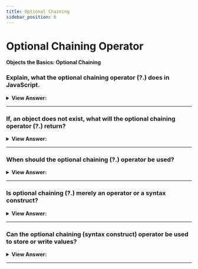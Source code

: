 ```yaml
---
title: Optional Chaining
sidebar_position: 6
---
```


# Optional Chaining Operator

**Objects the Basics: Optional Chaining**

<head>
  <title>Optional Chaining Operator - JavaScript Interview Questions & Answers</title>
  <meta charSet="utf-8" />
</head>

### Explain, what the optional chaining operator (?.) does in JavaScript.

<details>
  <summary><strong>View Answer:</strong></summary>
  <div>
  <div><strong>Interview Response:</strong> The optional chaining operator is a safe way to access nested object properties, even if an intermediate property does not exist.</div><br />
  <div><strong>Technical Response:</strong> The optional chaining operator (?.) permits reading the value of a property located deep within a chain of connected objects without having to expressly validate that each reference in the chain is valid. Optional chaining (?.) stops the evaluation if the value before (?.) is undefined or null and returns undefined.<br /><br />
  </div><br />
  <div><strong className="codeExample">Code Example:</strong><br /><br />

  <div></div>

```js
let user = {}; // user has no address

alert(user?.address?.street); // undefined (no error)

let user2 = {};
alert(user2.address.street); // returns a type error
```

  </div>
  </div>
</details>

---

### If, an object does not exist, what will the optional chaining operator (?.) return?

<details>
  <summary><strong>View Answer:</strong></summary>
  <div>
  <div><strong>Interview Response:</strong> If, the object does not exist (equals null) the optional chaining operator returns undefined. This can be seen when an object is set to null. If, the object is not defined then it will result in a reference error.
</div><br />
  <div><strong className="codeExample">Code Example:</strong><br /><br />

  <div></div>

```js
let user = null;

alert(user?.address); // undefined
alert(user?.address.street); // undefined

alert(myUser?.address.street); // returns a reference error
```

  </div>
  </div>
</details>

---

### When should the optional chaining (?.) operator be used?

<details>
  <summary><strong>View Answer:</strong></summary>
  <div>
  <div><strong>Interview Response:</strong> It should be used with then intent to handle object properties that are already known to be optional.
</div><br />
  <div><strong className="codeExample">Code Example:</strong> Short Circuit result in a false response<br /><br />

  <div></div>

```js
let user = null;
let x = 0;

user?.sayHi(x++); // no "sayHi", so the execution doesn't reach x++

alert(x); // 0, value not incremented.
```

:::note

If, it is not optional it can result in false scenario that goes unchecked. This could result in coding errors that become silenced and become more difficult to debug.

:::

  </div>
  </div>
</details>

---

### Is optional chaining (?.) merely an operator or a syntax construct?

<details>
  <summary><strong>View Answer:</strong></summary>
  <div>
  <div><strong>Interview Response:</strong> Technically, it is a syntax construct, but it is commonly referred to as an operator.</div><br />
  <div><strong>Technical Response:</strong> Technically, it is a syntax construct, but it is commonly referred to as an operator. However, it is more than just an operator and can be used with functions ( ?.() ) and square brackets ( ?.[] ). For example, ?.() is used to call a function that may not exist. The ?.[] syntax also works, if we’d like to use brackets [] to access properties instead of dot (.).<br /><br />
  </div><br />
  <div><strong className="codeExample">Code Example:</strong> Function Call<br /><br />

  <div></div>

```js
let userAdmin = {
  admin() {
    alert('I am admin');
  },
};

let userGuest = {};

userAdmin.admin?.(); // I am admin

userGuest.admin?.(); // nothing (no such method)
```

  </div><br />
  <div><strong className="codeExample">Code Example:</strong> Bracket Property Check<br /><br />

  <div></div>

```js
let key = 'firstName';

let user1 = {
  firstName: 'John',
};

let user2 = null;

alert(user1?.[key]); // John
alert(user2?.[key]); // undefined
```

  </div>
  </div>
</details>

---

### Can the optional chaining (syntax construct) operator be used to store or write values?

<details>
  <summary><strong>View Answer:</strong></summary>
  <div>
  <div><strong>Interview Response:</strong> No, you can use the (?.) for safe reading and deleting, but not writing. The optional chaining (?.) has no use at the left side of an assignment.
</div><br />
  <div><strong className="codeExample">Code Example:</strong><br /><br />

  <div></div>

```js
let user = null;

user?.name = "John"; // Error, does not work
// because it evaluates to undefined = "John"
```

  </div>
  </div>
</details>

---
